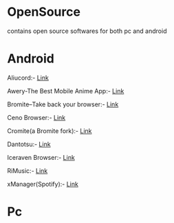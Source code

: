# OpenSource
contains open source softwares for both pc and android

# Android

Aliucord:- [Link](https://github.com/Aliucord/Aliucord)

Awery-The Best Mobile Anime App:- [Link](https://github.com/MrBoomDeveloper/Awery)

Bromite–Take back your browser:- [Link](https://github.com/bromite/bromite)

Ceno Browser:- [Link](https://censorship.no/en/index.html)

Cromite(a Bromite fork):- [Link](https://github.com/uazo/cromite)

Dantotsu:- [Link](https://github.com/rebelonion/Dantotsu)

Iceraven Browser:- [Link](https://github.com/fork-maintainers/iceraven-browser)

RiMusic:- [Link](https://github.com/fast4x/RiMusic)

xManager(Spotify):- [Link](https://github.com/Team-xManager/xManager)

# Pc
